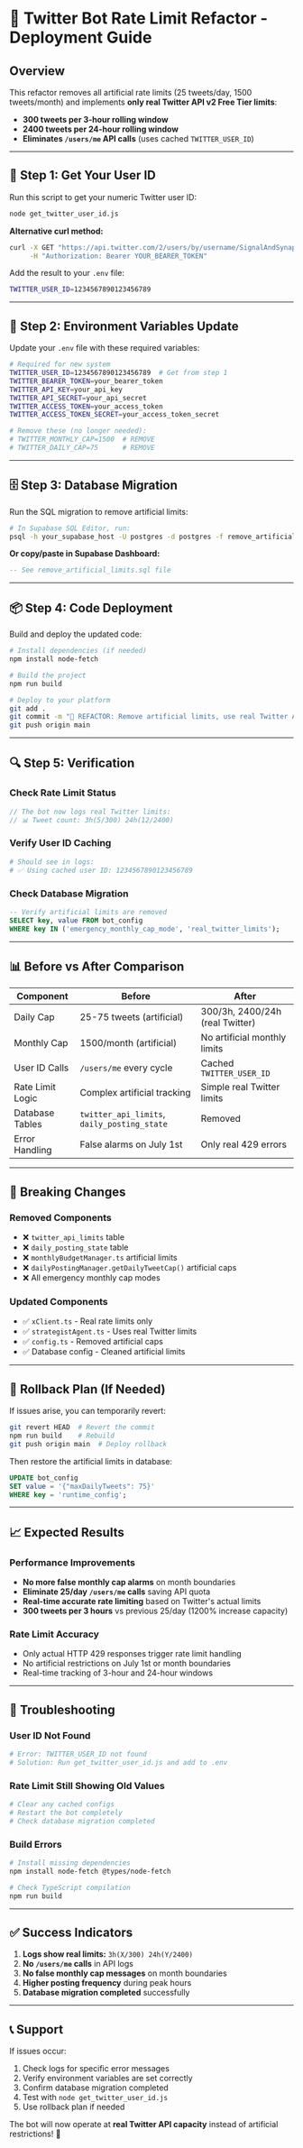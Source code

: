 # 🚨 Twitter Bot Rate Limit Refactor - Deployment Guide

## Overview

This refactor removes all artificial rate limits (25 tweets/day, 1500 tweets/month) and implements **only real Twitter API v2 Free Tier limits**:

- **300 tweets per 3-hour rolling window**
- **2400 tweets per 24-hour rolling window**
- **Eliminates `/users/me` API calls** (uses cached `TWITTER_USER_ID`)

---

## 🎯 Step 1: Get Your User ID

Run this script to get your numeric Twitter user ID:

```bash
node get_twitter_user_id.js
```

**Alternative curl method:**
```bash
curl -X GET "https://api.twitter.com/2/users/by/username/SignalAndSynapse" \
     -H "Authorization: Bearer YOUR_BEARER_TOKEN"
```

Add the result to your `.env` file:
```bash
TWITTER_USER_ID=1234567890123456789
```

---

## 🔧 Step 2: Environment Variables Update

Update your `.env` file with these required variables:

```bash
# Required for new system
TWITTER_USER_ID=1234567890123456789  # Get from step 1
TWITTER_BEARER_TOKEN=your_bearer_token
TWITTER_API_KEY=your_api_key
TWITTER_API_SECRET=your_api_secret
TWITTER_ACCESS_TOKEN=your_access_token
TWITTER_ACCESS_TOKEN_SECRET=your_access_token_secret

# Remove these (no longer needed):
# TWITTER_MONTHLY_CAP=1500  # REMOVE
# TWITTER_DAILY_CAP=75      # REMOVE
```

---

## 🗄️ Step 3: Database Migration

Run the SQL migration to remove artificial limits:

```bash
# In Supabase SQL Editor, run:
psql -h your_supabase_host -U postgres -d postgres -f remove_artificial_limits.sql
```

**Or copy/paste in Supabase Dashboard:**
```sql
-- See remove_artificial_limits.sql file
```

---

## 📦 Step 4: Code Deployment

Build and deploy the updated code:

```bash
# Install dependencies (if needed)
npm install node-fetch

# Build the project
npm run build

# Deploy to your platform
git add .
git commit -m "🚨 REFACTOR: Remove artificial limits, use real Twitter API limits only"
git push origin main
```

---

## 🔍 Step 5: Verification

### Check Rate Limit Status
```typescript
// The bot now logs real Twitter limits:
// 📊 Tweet count: 3h(5/300) 24h(12/2400)
```

### Verify User ID Caching
```bash
# Should see in logs:
# ✅ Using cached user ID: 1234567890123456789
```

### Check Database Migration
```sql
-- Verify artificial limits are removed
SELECT key, value FROM bot_config 
WHERE key IN ('emergency_monthly_cap_mode', 'real_twitter_limits');
```

---

## 📊 Before vs After Comparison

| Component | Before | After |
|-----------|--------|-------|
| Daily Cap | 25-75 tweets (artificial) | 300/3h, 2400/24h (real Twitter) |
| Monthly Cap | 1500/month (artificial) | No artificial monthly limits |
| User ID Calls | `/users/me` every cycle | Cached `TWITTER_USER_ID` |
| Rate Limit Logic | Complex artificial tracking | Simple real Twitter limits |
| Database Tables | `twitter_api_limits`, `daily_posting_state` | Removed |
| Error Handling | False alarms on July 1st | Only real 429 errors |

---

## 🚨 Breaking Changes

### Removed Components
- ❌ `twitter_api_limits` table
- ❌ `daily_posting_state` table  
- ❌ `monthlyBudgetManager.ts` artificial limits
- ❌ `dailyPostingManager.getDailyTweetCap()` artificial caps
- ❌ All emergency monthly cap modes

### Updated Components
- ✅ `xClient.ts` - Real rate limits only
- ✅ `strategistAgent.ts` - Uses real Twitter limits
- ✅ `config.ts` - Removed artificial caps
- ✅ Database config - Cleaned artificial limits

---

## 🔧 Rollback Plan (If Needed)

If issues arise, you can temporarily revert:

```bash
git revert HEAD  # Revert the commit
npm run build    # Rebuild
git push origin main  # Deploy rollback
```

Then restore the artificial limits in database:
```sql
UPDATE bot_config 
SET value = '{"maxDailyTweets": 75}'
WHERE key = 'runtime_config';
```

---

## 📈 Expected Results

### Performance Improvements
- **No more false monthly cap alarms** on month boundaries
- **Eliminate 25/day `/users/me` calls** saving API quota
- **Real-time accurate rate limiting** based on Twitter's actual limits
- **300 tweets per 3 hours** vs previous 25/day (1200% increase capacity)

### Rate Limit Accuracy
- Only actual HTTP 429 responses trigger rate limit handling
- No artificial restrictions on July 1st or month boundaries
- Real-time tracking of 3-hour and 24-hour windows

---

## 🐛 Troubleshooting

### User ID Not Found
```bash
# Error: TWITTER_USER_ID not found
# Solution: Run get_twitter_user_id.js and add to .env
```

### Rate Limit Still Showing Old Values
```bash
# Clear any cached configs
# Restart the bot completely
# Check database migration completed
```

### Build Errors
```bash
# Install missing dependencies
npm install node-fetch @types/node-fetch

# Check TypeScript compilation
npm run build
```

---

## ✅ Success Indicators

1. **Logs show real limits:** `3h(X/300) 24h(Y/2400)`
2. **No `/users/me` calls** in API logs
3. **No false monthly cap messages** on month boundaries
4. **Higher posting frequency** during peak hours
5. **Database migration completed** successfully

---

## 📞 Support

If issues occur:
1. Check logs for specific error messages
2. Verify environment variables are set correctly
3. Confirm database migration completed
4. Test with `node get_twitter_user_id.js`
5. Use rollback plan if needed

The bot will now operate at **real Twitter API capacity** instead of artificial restrictions! 🚀 